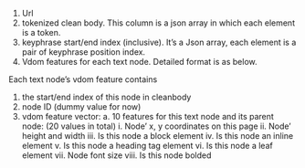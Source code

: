 1.	Url
2.	tokenized clean body. This column is a json array in which each element is a token.
3.	keyphrase start/end index (inclusive). It’s a Json array, each element is a pair of keyphrase position index.
4.	Vdom features for each text node. Detailed format is as below.

Each text node’s vdom feature contains 
1.	the start/end index of this node in cleanbody
2.	node ID (dummy value for now)
3.	vdom feature vector:
a.	10 features for this text node and its parent node: (20 values in total) 
i.	Node’ x, y coordinates on this page
ii.	Node’ height and width
iii.	Is this node a block element
iv.	Is this node an inline element
v.	Is this node a heading tag element
vi.	Is this node a leaf element
vii.	Node font size
viii.	Is this node bolded

